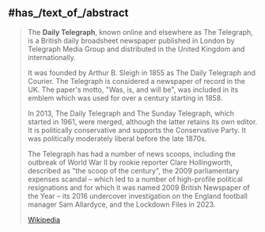 ﻿---
aliases:
- "Daily Telegraph"
---

## #has_/text_of_/abstract 

> The **Daily Telegraph**, known online and elsewhere as The Telegraph, 
> is a British daily broadsheet newspaper published in London by Telegraph Media Group 
> and distributed in the United Kingdom and internationally. 
> 
> It was founded by Arthur B. Sleigh in 1855 as The Daily Telegraph and Courier. 
> The Telegraph is considered a newspaper of record in the UK. 
> The paper's motto, "Was, is, and will be", was included in its emblem 
> which was used for over a century starting in 1858.
>
> In 2013, The Daily Telegraph and The Sunday Telegraph, which started in 1961, 
> were merged, although the latter retains its own editor. 
> It is politically conservative and supports the Conservative Party. 
> It was politically moderately liberal before the late 1870s.
>
> The Telegraph has had a number of news scoops, 
> including the outbreak of World War II by rookie reporter Clare Hollingworth, 
> described as "the scoop of the century", 
> the 2009 parliamentary expenses scandal – which led to a number of high-profile political resignations 
> and for which it was named 2009 British Newspaper of the Year – 
> its 2016 undercover investigation on the England football manager Sam Allardyce, and the Lockdown Files in 2023.
>
> [Wikipedia](https://en.wikipedia.org/wiki/The%20Daily%20Telegraph) 


